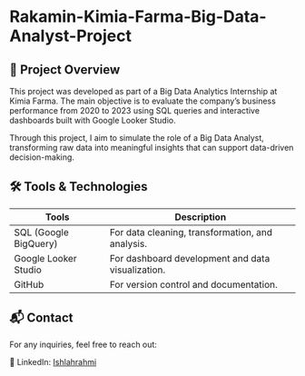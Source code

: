 # Rakamin-Kimia-Farma-Big-Data-Analyst-Project
## 📌 Project Overview

This project was developed as part of a Big Data Analytics Internship at Kimia Farma.
The main objective is to evaluate the company’s business performance from 2020 to 2023 using SQL queries and interactive dashboards built with Google Looker Studio.

Through this project, I aim to simulate the role of a Big Data Analyst, transforming raw data into meaningful insights that can support data-driven decision-making.

## 🛠️ Tools & Technologies
|Tools  | Description |
|------------------------|----------------------------|
| SQL (Google BigQuery) | For data cleaning, transformation, and analysis.| 
| Google Looker Studio | For dashboard development and data visualization.|
| GitHub | For version control and documentation.|

## 📬 Contact  
For any inquiries, feel free to reach out:

💼 LinkedIn: [Ishlahrahmi](https://www.linkedin.com/in/ishlahrahmi-meishrin/)
